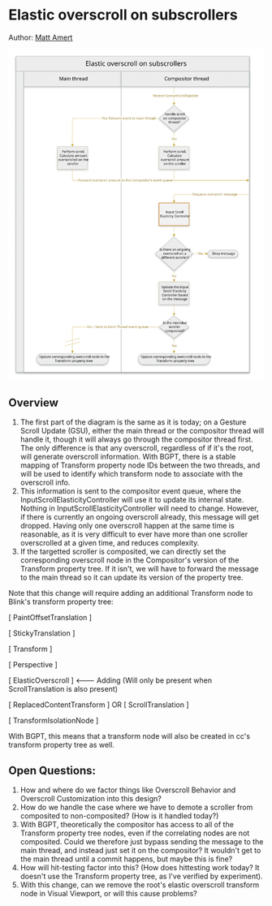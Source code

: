 # Elastic overscroll on subscrollers
Author: [Matt Amert](https://github.com/maamert)

![Diagram](./elastic_overscroll_diagram.svg)

## Overview

1. The first part of the diagram is the same as it is today; on a Gesture Scroll Update (GSU), either the main thread or the compositor thread will handle it, though it will always go through the compositor thread first. The only difference is that any overscroll, regardless of if it's the root, will generate overscroll information.
    With BGPT, there is a stable mapping of Transform property node IDs between the two threads, and will be used to identify which transform node to associate with the overscroll info.
2. This information is sent to the compositor event queue, where the InputScrollElasticityController will use it to update its internal state. Nothing in InputScrollElasticityController will need to change. However, if there is currently an ongoing overscroll already, this message will get dropped.
    Having only one overscroll happen at the same time is reasonable, as it is very difficult to ever have more than one scroller overscrolled at a given time, and reduces complexity.
3. If the targetted scroller is composited, we can directly set the corresponding overscroll node in the Compositor's version of the Transform property tree. If it isn't, we will have to forward the message to the main thread so it can update its version of the property tree.

Note that this change will require adding an additional Transform node to Blink's transform property tree:

  [ PaintOffsetTranslation ]

  [ StickyTranslation ]

  [ Transform ]

  [ Perspective ]

  [ ElasticOverscroll ] <--- Adding (Will only be present when ScrollTranslation is also present)

  [ ReplacedContentTransform ] OR [ ScrollTranslation ]

  [ TransformIsolationNode ]

With BGPT, this means that a transform node will also be created in cc's transform property tree as well.

## Open Questions:

1. How and where do we factor things like Overscroll Behavior and Overscroll Customization into this design?
2. How do we handle the case where we have to demote a scroller from composited to non-composited? (How is it handled today?)
3. With BGPT, theoretically the compositor has access to all of the Transform property tree nodes, even if the correlating nodes are not composited. Could we therefore just bypass sending the message to the main thread, and instead just set it on the compositor? It wouldn't get to the main thread until a commit happens, but maybe this is fine?
4. How will hit-testing factor into this? (How does hittesting work today? It doesn't use the Transform property tree, as I've verified by experiment).
5. With this change, can we remove the root's elastic overscroll transform node in Visual Viewport, or will this cause problems?
